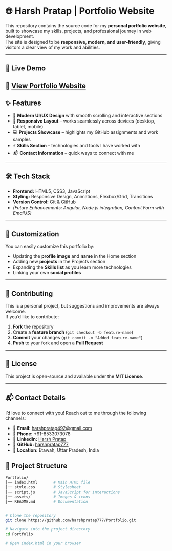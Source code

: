 # 🌐 Harsh Pratap | Portfolio Website

This repository contains the source code for my **personal portfolio website**, built to showcase my skills, projects, and professional journey in web development.  
The site is designed to be **responsive, modern, and user-friendly**, giving visitors a clear view of my work and abilities.

---

## 🚀 Live Demo
🔗 [View Portfolio Website](https://rawcdn.githack.com/harshpratap777/Portfolio/f81b6a647bc4bfb8426fa9a4f402bc7ca880e69d/index.html)  
-

## ✨ Features

- 🎨 **Modern UI/UX Design** with smooth scrolling and interactive sections  
- 📱 **Responsive Layout** – works seamlessly across devices (desktop, tablet, mobile)  
- 💻 **Projects Showcase** – highlights my GitHub assignments and work samples  
- ⚡ **Skills Section** – technologies and tools I have worked with  
- 📬 **Contact Information** – quick ways to connect with me  

---

## 🛠️ Tech Stack

- **Frontend:** HTML5, CSS3, JavaScript  
- **Styling:** Responsive Design, Animations, Flexbox/Grid, Transitions  
- **Version Control:** Git & GitHub  
- *(Future Enhancements: Angular, Node.js integration, Contact Form with EmailJS)*  

---
## 📌 Customization

You can easily customize this portfolio by:

- Updating the **profile image** and **name** in the Home section  
- Adding new **projects** in the Projects section  
- Expanding the **Skills list** as you learn more technologies  
- Linking your own **social profiles**  

---

## 🤝 Contributing

This is a personal project, but suggestions and improvements are always welcome.  
If you’d like to contribute:

1. **Fork** the repository  
2. Create a **feature branch** (`git checkout -b feature-name`)  
3. **Commit** your changes (`git commit -m "Added feature-name"`)  
4. **Push** to your fork and open a **Pull Request**  

---

## 📄 License

This project is open-source and available under the **MIT License**.

---

## 📬 Contact Details

I’d love to connect with you! Reach out to me through the following channels:

- 📧 **Email:** [harshpratap492@gmail.com](mailto:harshpratap492@gmail.com)  
- 📱 **Phone:** +91-8533073078  
- 💼 **LinkedIn:** [Harsh Pratap](https://www.linkedin.com/in/harsh-pratap-930b58323/)  
- 🐙 **GitHub:** [harshpratap777](https://github.com/harshpratap777)  
- 📍 **Location:** Etawah, Uttar Pradesh, India  

## 📂 Project Structure

```bash
Portfolio/
│── index.html       # Main HTML file
│── style.css        # Stylesheet
│── script.js        # JavaScript for interactions
│── assets/          # Images & icons
│── README.md        # Documentation


# Clone the repository
git clone https://github.com/harshpratap777/Portfolio.git

# Navigate into the project directory
cd Portfolio

# Open index.html in your browser



